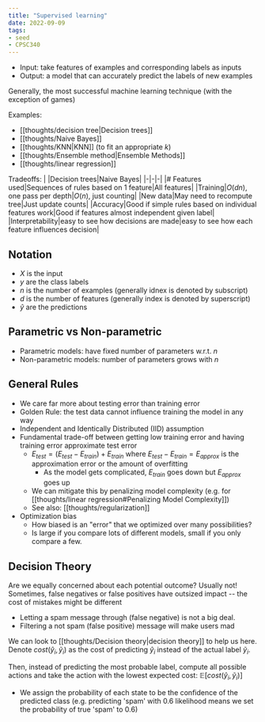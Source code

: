 ```yaml
---
title: "Supervised learning"
date: 2022-09-09
tags:
- seed
- CPSC340
---
```


- Input: take features of examples and corresponding labels as inputs
- Output: a model that can accurately predict the labels of new examples

Generally, the most successful machine learning technique (with the exception of games)

Examples:
- [[thoughts/decision tree|Decision trees]]
- [[thoughts/Naive Bayes]]
- [[thoughts/KNN|KNN]] (to fit an appropriate $k$)
- [[thoughts/Ensemble method|Ensemble Methods]]
- [[thoughts/linear regression]]

Tradeoffs:
| |Decision trees|Naive Bayes|
|-|-|-|
|# Features used|Sequences of rules based on 1 feature|All features|
|Training|$O(dn)$, one pass per depth|$O(n)$, just counting|
|New data|May need to recompute tree|Just update counts|
|Accuracy|Good if simple rules based on individual features work|Good if features almost independent given label|
|Interpretability|easy to see how decisions are made|easy to see how each feature influences decision|

## Notation
- $X$ is the input
- $y$ are the class labels
- $n$ is the number of examples (generally idnex is denoted by subscript)
- $d$ is the number of features (generally index is denoted by superscript)
- $\hat y$ are the predictions

## Parametric vs Non-parametric
- Parametric models: have fixed number of parameters w.r.t. $n$
- Non-parametric models: number of parameters grows with $n$

## General Rules
- We care far more about testing error than training error
- Golden Rule: the test data cannot influence training the model in any way
- Independent and Identically Distributed (IID) assumption
- Fundamental trade-off between getting low training error and having training error approximate test error
	- $E_{test} = (E_{test} - E_{train}) + E_{train}$ where $E_{test} - E_{train} = E_{approx}$ is the approximation error or the amount of overfitting
		- As the model gets complicated, $E_{train}$ goes down but $E_{approx}$ goes up
	- We can mitigate this by penalizing model complexity (e.g. for [[thoughts/linear regression#Penalizing Model Complexity]])
	- See also: [[thoughts/regularization]]
- Optimization bias
	- How biased is an "error" that we optimized over many possibilities?
	- Is large if you compare lots of different models, small if you only compare a few.

## Decision Theory
Are we equally concerned about each potential outcome? Usually not! Sometimes, false negatives or false positives have outsized impact -- the cost of mistakes might be different

- Letting a spam message through (false negative) is not a big deal.
- Filtering a not spam (false positive) message will make users mad

We can look to [[thoughts/Decision theory|decision theory]] to help us here. Denote $cost(\hat y_i, \tilde y_i)$ as the cost of predicting $\hat y_i$ instead of the actual label $\tilde y_i$.

Then, instead of predicting the most probable label, compute all possible actions and take the action with the lowest expected cost: $\mathbb E [cost(\hat y_i, \tilde y_i)]$
- We assign the probability of each state to be the confidence of the predicted class (e.g. predicting 'spam' with 0.6 likelihood means we set the probability of true 'spam' to 0.6)

